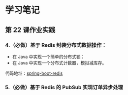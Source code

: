 # 学习笔记

## 第 22 课作业实践

### 4.（必做）基于 Redis 封装分布式数据操作：
    
* 在 Java 中实现一个简单的分布式锁；
* 在 Java 中实现一个分布式计数器，模拟减库存。

代码地址：[spring-boot-redis](https://github.com/wkk1994/JAVA-000/blob/main/spring-boot-redis)

### 5.（必做）基于 Redis 的 PubSub 实现订单异步处理

